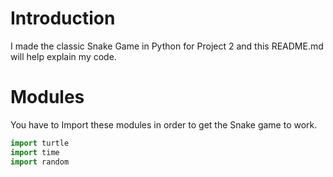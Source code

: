 # Introduction
I made the classic Snake Game in Python for Project 2 and this README.md will help explain my code.

# Modules
You have to Import these modules in order to get the Snake game to work.
``` javascript
import turtle
import time
import random
```
